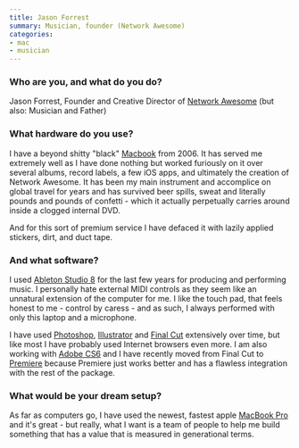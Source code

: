 ```yaml
---
title: Jason Forrest
summary: Musician, founder (Network Awesome)
categories:
- mac
- musician
---
```


### Who are you, and what do you do?

Jason Forrest, Founder and Creative Director of [Network Awesome](http://www.networkawesome.com/ "An online TV network.") (but also: Musician and Father)

### What hardware do you use?

I have a beyond shitty "black" [Macbook][] from 2006. It has served me extremely well as I have done nothing but worked furiously on it over several albums, record labels, a few iOS apps, and ultimately the creation of Network Awesome. It has been my main instrument and accomplice on global travel for years and has survived beer spills, sweat and literally pounds and pounds of confetti - which it actually perpetually carries around inside a clogged internal DVD.  

And for this sort of premium service I have defaced it with lazily applied stickers, dirt, and duct tape.

### And what software?

I used [Ableton Studio 8][live] for the last few years for producing and performing music. I personally hate external MIDI controls as they seem like an unnatural extension of the computer for me. I like the touch pad, that feels honest to me - control by caress - and as such, I always performed with only this laptop and a microphone.

I have used [Photoshop][], [Illustrator][] and [Final Cut][final-cut-pro] extensively over time, but like most I have probably used Internet browsers even more. I am also working with [Adobe CS6][creative-suite] and I have recently moved from Final Cut to [Premiere][] because Premiere just works better and has a flawless integration with the rest of the package. 

### What would be your dream setup?

As far as computers go, I have used the newest, fastest apple [MacBook Pro][macbook-pro] and it's great - but really, what I want is a team of people to help me build something that has a value that is measured in generational terms.

[macbook-pro]: https://www.apple.com/macbook-pro/ "A laptop."
[macbook]: https://en.wikipedia.org/wiki/MacBook "A laptop."
[illustrator]: https://www.adobe.com/products/illustrator.html "A vector graphics editor."
[final-cut-pro]: https://en.wikipedia.org/wiki/Final_Cut_Pro "A nonlinear video editor."
[creative-suite]: https://www.adobe.com/creativecloud.html "A collection of design tools."
[live]: https://www.ableton.com/en/live/ "Musical creation software."
[photoshop]: https://www.adobe.com/products/photoshop.html "A bitmap image editor."
[premiere]: https://www.adobe.com/products/premiere.html "A video editing suite."
